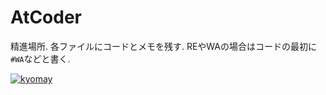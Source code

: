 # AtCoder
精進場所. 各ファイルにコードとメモを残す. REやWAの場合はコードの最初に`#WA`などと書く.

[![kyomay](https://img.shields.io/endpoint?url=https%3A%2F%2Fatcoder-badges.now.sh%2Fapi%2Fatcoder%2Fjson%2Fkyomay)](https://atcoder.jp/users/kyomay)
